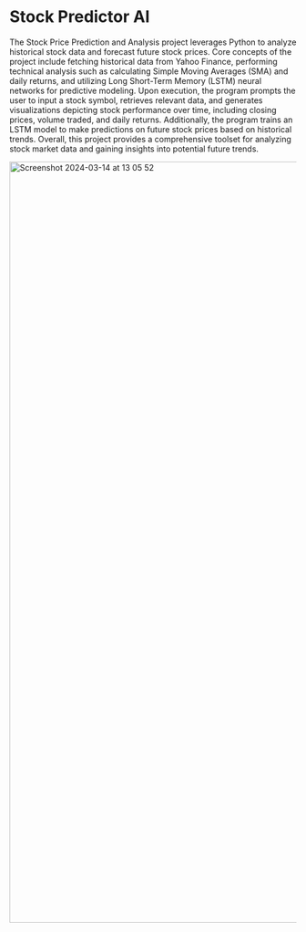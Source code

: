 # Stock Predictor AI

The Stock Price Prediction and Analysis project leverages Python to analyze historical stock data and forecast future stock prices. Core concepts of the project include fetching historical data from Yahoo Finance, performing technical analysis such as calculating Simple Moving Averages (SMA) and daily returns, and utilizing Long Short-Term Memory (LSTM) neural networks for predictive modeling. Upon execution, the program prompts the user to input a stock symbol, retrieves relevant data, and generates visualizations depicting stock performance over time, including closing prices, volume traded, and daily returns. Additionally, the program trains an LSTM model to make predictions on future stock prices based on historical trends. Overall, this project provides a comprehensive toolset for analyzing stock market data and gaining insights into potential future trends.

<img width="1334" alt="Screenshot 2024-03-14 at 13 05 52" src="https://github.com/KarimMohamed-1633/StockPredictor/assets/123555353/425c11d0-b226-4758-aebf-9e4405151ff2">
